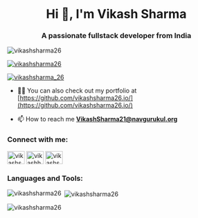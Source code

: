 <h1 align="center">Hi 👋, I'm Vikash Sharma</h1>
<h3 align="center">A passionate fullstack developer from India</h3>

<p align="left"> <img src="https://komarev.com/ghpvc/?username=vikashsharma26&label=Profile%20views&color=0e75b6&style=flat" alt="vikashsharma26" /> </p>

<p align="left"> <a href="https://github.com/ryo-ma/github-profile-trophy"><img src="https://github-profile-trophy.vercel.app/?username=vikashsharma26" alt="vikashsharma26" /></a> </p>

<p align="left"> <a href="https://twitter.com/vikashsharma_26" target="blank"><img src="https://img.shields.io/twitter/follow/vikashsharma_26?logo=twitter&style=for-the-badge" alt="vikashsharma_26" /></a> </p>

- 👨‍💻 You can also check out my portfolio at [https://github.com/vikashsharma26.io/](https://github.com/vikashsharma26.io/)

- 📫 How to reach me **VikashSharma21@navgurukul.org**

<h3 align="left">Connect with me:</h3>
<p align="left">
<a href="https://twitter.com/vikashsharma_26" target="blank"><img align="center" src="https://raw.githubusercontent.com/rahuldkjain/github-profile-readme-generator/master/src/images/icons/Social/twitter.svg" alt="vikashsharma_26" height="30" width="40" /></a>
<a href="https://instagram.com/vikashh96" target="blank"><img align="center" src="https://raw.githubusercontent.com/rahuldkjain/github-profile-readme-generator/master/src/images/icons/Social/instagram.svg" alt="vikashh96" height="30" width="40" /></a>
<a href="https://www.hackerrank.com/vikashsharma21" target="blank"><img align="center" src="https://raw.githubusercontent.com/rahuldkjain/github-profile-readme-generator/master/src/images/icons/Social/hackerrank.svg" alt="vikashsharma21" height="30" width="40" /></a>
</p>

<h3 align="left">Languages and Tools:</h3>

<p><img align="left" src="https://github-readme-stats.vercel.app/api/top-langs?username=vikashsharma26&show_icons=true&locale=en&layout=compact" alt="vikashsharma26" /></p>

<p>&nbsp;<img align="center" src="https://github-readme-stats.vercel.app/api?username=vikashsharma26&show_icons=true&locale=en" alt="vikashsharma26" /></p>

<p><img align="left" src="https://github-readme-streak-stats.herokuapp.com/?user=vikashsharma26&" alt="vikashsharma26" /></p>
